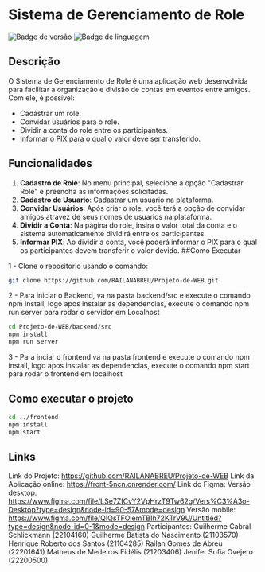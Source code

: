 ﻿# Sistema de Gerenciamento de Role
![Badge de versão](https://img.shields.io/badge/version-1.0.0-blue)
![Badge de linguagem](https://img.shields.io/badge/language-PT--BR-green)
## Descrição
O Sistema de Gerenciamento de Role é uma aplicação web desenvolvida para facilitar a organização e divisão de contas em eventos entre amigos. Com ele, é possível:

- Cadastrar um role.
- Convidar usuários para o role.
- Dividir a conta do role entre os participantes.
- Informar o PIX para o qual o valor deve ser transferido.
## Funcionalidades
1. **Cadastro de Role**: No menu principal, selecione a opção "Cadastrar Role" e preencha as informações solicitadas.
1. **Cadastro de Usuario**: Cadastrar um usuario na plataforma.
1. **Convidar Usuários**: Após criar o role, você terá a opção de convidar amigos atravez de seus nomes de usuarios na plataforma.
1. **Dividir a Conta**: Na página do role, insira o valor total da conta e o sistema automaticamente dividirá entre os participantes.
1. **Informar PIX**: Ao dividir a conta, você poderá informar o PIX para o qual os participantes devem transferir o valor devido.
##Como Executar

1 - Clone o repositorio usando o comando:
```bash
git clone https://github.com/RAILANABREU/Projeto-de-WEB.git
```

2 - Para iniciar o Backend, va na pasta backend/src e execute o comando npm install, logo apos instalar as dependencias, execute o comando npm run server para rodar o servidor em Localhost
```bash
cd Projeto-de-WEB/backend/src
npm install
npm run server
```

3 - Para inciar o frontend va na pasta frontend e execute o comando npm install, logo apos instalar as dependencias, execute o comando npm start para rodar o frontend em localhost
## Como executar o projeto

```bash
cd ../frontend
npm install
npm start
```


## Links
Link do Projeto: https://github.com/RAILANABREU/Projeto-de-WEB
Link da Aplicação online: https://front-5ncn.onrender.com/
Link do Figma:
   Versão desktop: https://www.figma.com/file/LSe7ZICvY2VpHrzT9Tw62g/Vers%C3%A3o-Desktop?type=design&node-id=90-57&mode=design 
   Versão mobile: https://www.figma.com/file/QIQsTFOlemTBIh72KTrV9U/Untitled?type=design&node-id=0-1&mode=design
Participantes: Guilherme Cabral Schlickmann (22104160)
            Guilherme Batista do Nascimento (21103570)
            Henrique Roberto dos Santos (21104285)
            Railan Gomes de Abreu (22201641)
            Matheus de Medeiros Fidélis (21203406)
            Jenifer Sofia Ovejero (22200500)


